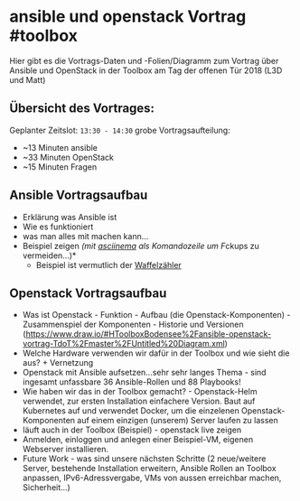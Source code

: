  ansible und openstack Vortrag #toolbox
==================================

Hier gibt es die Vortrags-Daten und -Folien/Diagramm zum Vortrag über Ansible und OpenStack in der Toolbox am Tag der offenen Tür 2018 (L3D und Matt)


 Übersicht des Vortrages:
--------------------------
Geplanter Zeitslot: ``13:30 - 14:30``
grobe Vortragsaufteilung:
  + ~13 Minuten ansible
  + ~33 Minuten OpenStack
  + ~15 Minuten Fragen

 Ansible Vortragsaufbau
-------------------------
 + Erklärung was Ansible ist
 + Wie es funktioniert
 + was man alles mit machen kann...
 + Beispiel zeigen *(mit [asciinema](https://asciinema.org/) als Komandozeile um F*ckups zu vermeiden...)*
   + Beispiel ist vermutlich der [Waffelzähler](https://github.com/ToolboxBodensee/ansible-waffelzaehler)
   
   
 Openstack Vortragsaufbau
-------------------------
 + Was ist Openstack - Funktion - Aufbau (die Openstack-Komponenten) - Zusammenspiel der Komponenten - Historie und Versionen
   (https://www.draw.io/#HToolboxBodensee%2Fansible-openstack-vortrag-TdoT%2Fmaster%2FUntitled%20Diagram.xml)
 + Welche Hardware verwenden wir dafür in der Toolbox und wie sieht die aus? + Vernetzung
 + Openstack mit Ansible aufsetzen...sehr sehr langes Thema - sind ingesamt unfassbare 36 Ansible-Rollen und 88 Playbooks!
 + Wie haben wir das in der Toolbox gemacht? - Openstack-Helm verwendet, zur ersten Installation einfachere Version. Baut auf Kubernetes      auf und verwendet Docker, um die einzelenen Openstack-Komponenten auf einem einzigen (unserem) Server laufen zu lassen
 + läuft auch in der Toolbox (Beispiel) - openstack live zeigen
 + Anmelden, einloggen und anlegen einer Beispiel-VM, eigenen Webserver installieren.
 + Future Work - was sind unsere nächsten Schritte (2 neue/weitere Server, bestehende Installation erweitern, Ansible Rollen an Toolbox      anpassen, IPv6-Adressvergabe, VMs von aussen erreichbar machen, Sicherheit...)
